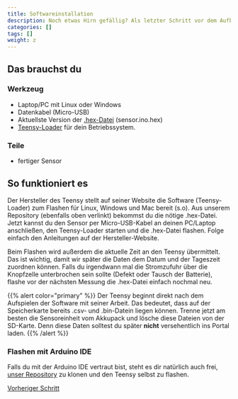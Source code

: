 ```yaml
---
title: Softwareinstallation
description: Noch etwas Hirn gefällig? Als letzter Schritt vor dem Aufbau an der Straße muss die Software auf den Teensy
categories: []
tags: []
weight: z
---
```


## Das brauchst du

<div class="row">
    <div class="col-md-6">

### Werkzeug
- Laptop/PC mit Linux oder Windows
- Datenkabel (Micro-USB)
- Aktuellste Version der [.hex-Datei](https://github.com/fablabcb/CitRad-SensorUnit/releases) (sensor.ino.hex)
- [Teensy-Loader](https://www.pjrc.com/teensy/loader.html) für dein Betriebssystem.

</div>
    <div class="col-md-6">

### Teile
- fertiger Sensor
       </div>
</div>

## So funktioniert es 

Der Hersteller des Teensy stellt auf seiner Website die Software (Teensy-Loader) zum Flashen für Linux, Windows und Mac bereit (s.o). Aus unserem Repository (ebenfalls oben verlinkt) bekommst du die nötige .hex-Datei. Jetzt kannst du den Sensor per Micro-USB-Kabel an deinen PC/Laptop anschließen, den Teensy-Loader starten und die .hex-Datei flashen. Folge einfach den Anleitungen auf der Hersteller-Website.

Beim Flashen wird außerdem die aktuelle Zeit an den Teensy übermittelt. Das ist wichtig, damit wir später die Daten dem Datum und der Tageszeit zuordnen können. Falls du irgendwann mal die Stromzufuhr über die Knopfzelle unterbrochen sein sollte (Defekt oder Tausch der Batterie), flashe vor der nächsten Messung die .hex-Datei einfach nochmal neu.

{{% alert color="primary" %}}
Der Teensy beginnt direkt nach dem Aufspielen der Software mit seiner Arbeit. Das bedeutet, dass auf der Speicherkarte bereits .csv- und .bin-Datein liegen können. Trenne jetzt am besten die Sensoreinheit vom Akkupack und lösche diese Dateien von der SD-Karte. Denn diese Daten solltest du später <strong>nicht</strong> versehentlich ins Portal laden.
{{% /alert %}}

### Flashen mit Arduino IDE

Falls du mit der Arduino IDE vertraut bist, steht es dir natürlich auch frei, [unser Repository](https://github.com/fablabcb/CitRad-SensorUnit) zu klonen und den Teensy selbst zu flashen.


<div class="d-flex justify-content-between">
  <a class="btn btn-sm btn-primary me-3 mb-4" href="../bauanleitung/zusammenbau">
<i class="fas fa-arrow-alt-circle-left me-2"></i> Vorheriger Schritt 
  </a>
  <!-- <a class="btn btn-sm btn-primary mb-4" href="../elektronik">
    Nächster Schritt <i class="fas fa-arrow-alt-circle-right ms-2"></i>
  </a> -->
</div>